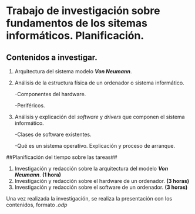 # Trabajo de investigación sobre fundamentos de los sitemas informáticos. Planificación.

## Contenidos a investigar.

 1. Arquitectura del sistema modelo ***Von Neumann***.
 1. Análisis de la estructura física de un ordenador o sistema informático.

    -Componentes del hardware.

    -Periféricos.


 1. Análisis y explicación del *software* y *drivers* que componen el sistema informático.

    -Clases de software existentes.

    -Qué es un sistema operativo. Explicación y proceso de arranque.


##Planificación del tiempo sobre las tareas##

1. Investigación y redacción sobre la arquitectura del modelo ***Von Neumann***. **(1 hora)**
1. Investigación y redacción sobre el hardware de un ordenador. **(3 horas)**
1. Investigación y redacción sobre el software de un ordenador. **(3 horas)**

  Una vez realizada la investigación, se realiza la presentación con los contenidos, formato *.odp*